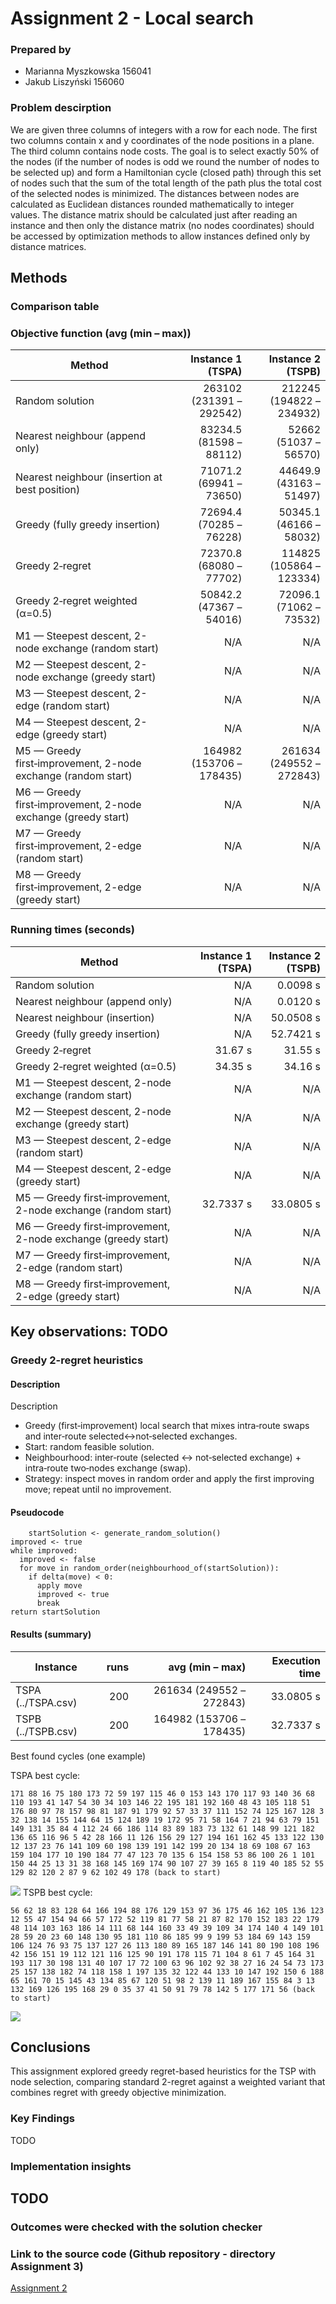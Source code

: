 # Assignment 2 - Local search

### Prepared by

- Marianna Myszkowska 156041
- Jakub Liszyński 156060

### Problem descirption
We are given three columns of integers with a row for each node. The first two columns contain x
and y coordinates of the node positions in a plane. The third column contains node costs. The goal is
to select exactly 50% of the nodes (if the number of nodes is odd we round the number of nodes to
be selected up) and form a Hamiltonian cycle (closed path) through this set of nodes such that the
sum of the total length of the path plus the total cost of the selected nodes is minimized.
The distances between nodes are calculated as Euclidean distances rounded mathematically to
integer values. The distance matrix should be calculated just after reading an instance and then only
the distance matrix (no nodes coordinates) should be accessed by optimization methods to allow
instances defined only by distance matrices.

## Methods

### Comparison table

### Objective function (avg (min – max))

| Method | Instance 1 (TSPA) | Instance 2 (TSPB) |
|---|---:|---:|
| Random solution | 263102 (231391 – 292542) | 212245 (194822 – 234932) |
| Nearest neighbour (append only) | 83234.5 (81598 – 88112) | 52662 (51037 – 56570) |
| Nearest neighbour (insertion at best position) | 71071.2 (69941 – 73650) | 44649.9 (43163 – 51497) |
| Greedy (fully greedy insertion) | 72694.4 (70285 – 76228) | 50345.1 (46166 – 58032) |
| Greedy 2‑regret | 72370.8 (68080 – 77702) | 114825 (105864 – 123334) |
| Greedy 2‑regret weighted (α=0.5) | 50842.2 (47367 – 54016) | 72096.1 (71062 – 73532) |
| M1 — Steepest descent, 2-node exchange (random start) | N/A | N/A |
| M2 — Steepest descent, 2-node exchange (greedy start) | N/A | N/A |
| M3 — Steepest descent, 2-edge (random start) | N/A | N/A |
| M4 — Steepest descent, 2-edge (greedy start) | N/A | N/A |
| M5 — Greedy first‑improvement, 2-node exchange (random start) | 164982 (153706 – 178435) | 261634 (249552 – 272843) |
| M6 — Greedy first‑improvement, 2-node exchange (greedy start) | N/A | N/A |
| M7 — Greedy first‑improvement, 2-edge (random start) | N/A | N/A |
| M8 — Greedy first‑improvement, 2-edge (greedy start) | N/A | N/A |

### Running times (seconds)

| Method | Instance 1 (TSPA) | Instance 2 (TSPB) |
|---|---:|---:|
| Random solution | N/A | 0.0098 s |
| Nearest neighbour (append only) | N/A | 0.0120 s |
| Nearest neighbour (insertion) | N/A | 50.0508 s |
| Greedy (fully greedy insertion) | N/A | 52.7421 s |
| Greedy 2‑regret | 31.67 s | 31.55 s |
| Greedy 2‑regret weighted (α=0.5) | 34.35 s | 34.16 s |
| M1 — Steepest descent, 2-node exchange (random start) | N/A | N/A |
| M2 — Steepest descent, 2-node exchange (greedy start) | N/A | N/A |
| M3 — Steepest descent, 2-edge (random start) | N/A | N/A |
| M4 — Steepest descent, 2-edge (greedy start) | N/A | N/A |
| M5 — Greedy first‑improvement, 2-node exchange (random start) | 32.7337 s | 33.0805 s |
| M6 — Greedy first‑improvement, 2-node exchange (greedy start) | N/A | N/A |
| M7 — Greedy first‑improvement, 2-edge (random start) | N/A | N/A |
| M8 — Greedy first‑improvement, 2-edge (greedy start) | N/A | N/A |

**Key observations:**
TODO
---

### Greedy 2-regret heuristics

#### Description 
Description  
- Greedy (first‑improvement) local search that mixes intra‑route swaps and inter‑route selected↔not‑selected exchanges.  
- Start: random feasible solution.  
- Neighbourhood: inter‑route (selected ↔ not‑selected exchange) + intra‑route two‑nodes exchange (swap).  
- Strategy: inspect moves in random order and apply the first improving move; repeat until no improvement.

#### Pseudocode
``` pseudocode
    startSolution <- generate_random_solution()
improved <- true
while improved:
  improved <- false
  for move in random_order(neighbourhood_of(startSolution)):
    if delta(move) < 0:
      apply move
      improved <- true
      break
return startSolution
```

#### Results (summary)

| Instance | runs | avg (min – max) | Execution time |
|---|---:|---:|---:|
| TSPA (../TSPA.csv) | 200 | 261634 (249552 – 272843) | 33.0805 s |
| TSPB (../TSPB.csv) | 200 | 164982 (153706 – 178435) | 32.7337 s |

Best found cycles (one example)

TSPA best cycle:
```
171 88 16 75 180 173 72 59 197 115 46 0 153 143 170 117 93 140 36 68 110 193 41 147 54 30 34 103 146 22 195 181 192 160 48 43 105 118 51 176 80 97 78 157 98 81 187 91 179 92 57 33 37 111 152 74 125 167 128 3 32 138 14 155 144 64 15 124 189 19 172 95 71 58 164 7 21 94 63 79 151 149 131 35 84 4 112 24 66 186 114 83 89 183 73 132 61 148 99 121 182 136 65 116 96 5 42 28 166 11 126 156 29 127 194 161 162 45 133 122 130 12 137 23 76 141 109 60 198 139 191 142 199 20 134 18 69 108 67 163 159 104 177 10 190 184 77 47 123 70 135 6 154 158 53 86 100 26 1 101 150 44 25 13 31 38 168 145 169 174 90 107 27 39 165 8 119 40 185 52 55 129 82 120 2 87 9 62 102 49 178 (back to start)
```
![](M5_tspa.png)
TSPB best cycle:
```
56 62 18 83 128 64 166 194 88 176 129 153 97 36 175 46 162 105 136 123 12 55 47 154 94 66 57 172 52 119 81 77 58 21 87 82 170 152 183 22 179 48 114 103 163 186 14 111 68 144 160 33 49 39 109 34 174 140 4 149 101 28 59 20 23 60 148 130 95 181 110 86 185 99 9 199 53 184 69 143 159 106 124 76 93 75 137 127 26 113 180 89 165 187 146 141 80 190 108 196 42 156 151 19 112 121 116 125 90 191 178 115 71 104 8 61 7 45 164 31 193 117 30 198 131 40 107 17 72 100 63 96 102 92 38 27 16 24 54 73 173 25 157 138 182 74 118 158 1 197 135 32 122 44 133 10 147 192 150 6 188 65 161 70 15 145 43 134 85 67 120 51 98 2 139 11 189 167 155 84 3 13 132 169 126 195 168 29 0 35 37 41 50 91 79 78 142 5 177 171 56 (back to start)
```

![](M5_tspb.png)








## Conclusions


This assignment explored greedy regret-based heuristics for the TSP with node selection, comparing standard 2-regret against a weighted variant that combines regret with greedy objective minimization.

### Key Findings

TODO


### Implementation insights

TODO
---

### Outcomes were checked with the solution checker

### Link to the source code (Github repository - directory Assignment 3)

[Assignment 2](https://github.com/Strajkerr/EvolutionaryComputing/tree/main/Assignment_3)
